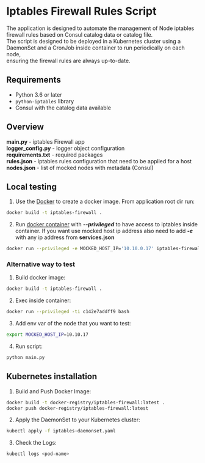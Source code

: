 # Iptables Firewall Rules Script
The application is designed to automate the management of Node iptables firewall rules based on Consul catalog data or catalog file. <br />
The script is designed to be deployed in a Kubernetes cluster using a DaemonSet and a CronJob inside container to run periodically on each node,  <br />
ensuring the firewall rules are always up-to-date.

## Requirements

- Python 3.6 or later
- `python-iptables` library
- Consul with the catalog data available

## Overview
**main.py** - iptables Firewall app <br />
**logger_config.py** - logger object configuration <br />
**requirements.txt** - required packages <br />
**rules.json** - iptables rules configuration that need to be applied for a host <br />
**nodes.json** - list of mocked nodes with metadata (Consul) <br />

## Local testing
1. Use the [Docker](https://docs.docker.com/reference/cli/docker/image/build/) to create a docker image.
From application root dir run:
```bash
docker build -t iptables-firewall .
```
2. Run [docker container](https://docs.docker.com/reference/cli/docker/container/run/) with ___--privileged___ to have 
access to iptables inside container. If you want use mocked host ip address also need to add ___-e___ with any ip address 
from **services.json**
```bash
docker run --privileged -e MOCKED_HOST_IP='10.10.0.17' iptables-firewall
```
### Alternative way to test
1. Build docker image:
```bash
docker build -t iptables-firewall .
```
2. Exec inside container:
```bash
docker run --privileged -ti c142e7addff9 bash 
```
3. Add env var of the node that you want to test:
```bash
export MOCKED_HOST_IP=10.10.17
```
4. Run script:
```bash
python main.py 
```

## Kubernetes installation 
1. Build and Push Docker Image:
```bash
docker build -t docker-registry/iptables-firewall:latest .
docker push docker-registry/iptables-firewall:latest
```
2. Apply the DaemonSet to your Kubernetes cluster:
```bash
kubectl apply -f iptables-daemonset.yaml
```
3. Check the Logs:
```bash
kubectl logs <pod-name>
```
